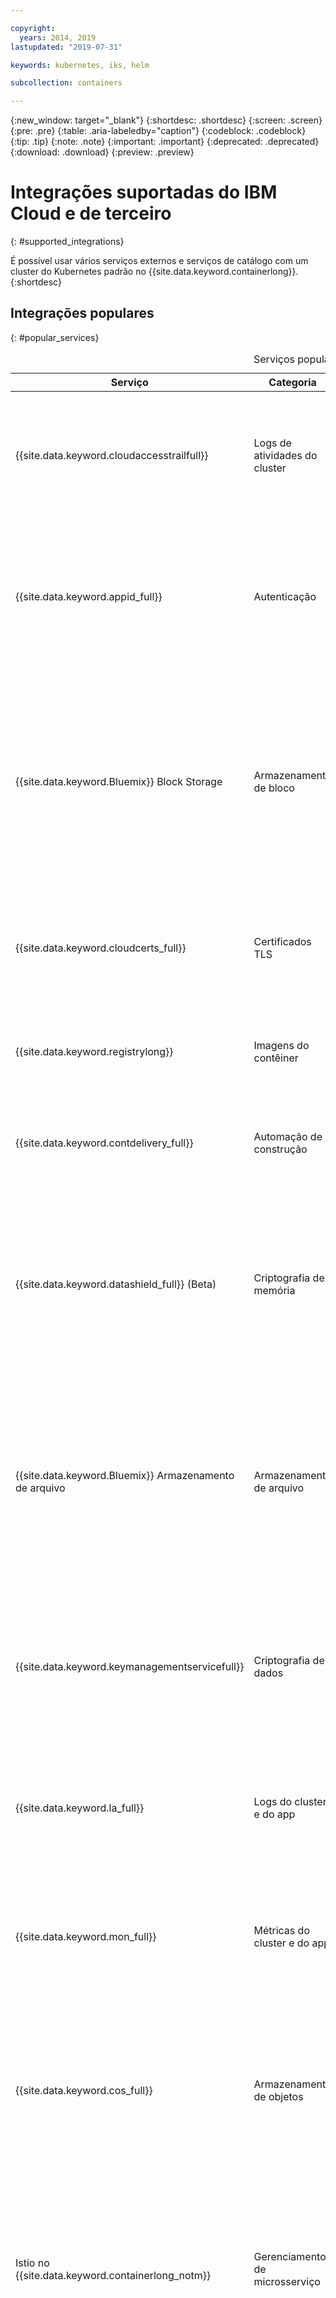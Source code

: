 ```yaml
---

copyright:
  years: 2014, 2019
lastupdated: "2019-07-31"

keywords: kubernetes, iks, helm

subcollection: containers

---
```


{:new_window: target="_blank"}
{:shortdesc: .shortdesc}
{:screen: .screen}
{:pre: .pre}
{:table: .aria-labeledby="caption"}
{:codeblock: .codeblock}
{:tip: .tip}
{:note: .note}
{:important: .important}
{:deprecated: .deprecated}
{:download: .download}
{:preview: .preview}


# Integrações suportadas do IBM Cloud e de terceiro
{: #supported_integrations}

É possível usar vários serviços externos e serviços de catálogo com um cluster do Kubernetes padrão no {{site.data.keyword.containerlong}}.
{:shortdesc}

## Integrações populares
{: #popular_services}

<table summary="A tabela mostra os serviços disponíveis que podem ser incluídos em seu cluster e que são populares entre os usuários do {{site.data.keyword.containerlong_notm}}. As linhas devem ser lidas da esquerda para a direita, com o nome do serviço na coluna um e uma descrição do serviço na coluna dois.">
<caption>Serviços populares</caption>
<thead>
<tr>
<th>Serviço</th>
<th>Categoria</th>
<th>Descrição</th>
</tr>
</thead>
<tbody>
<tr>
<td>{{site.data.keyword.cloudaccesstrailfull}}</td>
<td>Logs de atividades do cluster</td>
<td>Monitore a atividade administrativa feita em seu cluster analisando logs por meio do Grafana. Para obter mais informações sobre o serviço, consulte a documentação do [Activity Tracker](/docs/services/cloud-activity-tracker?topic=cloud-activity-tracker-getting-started). Para obter mais informações sobre os tipos de eventos que podem ser rastreados, consulte [Eventos do Activity Tracker](/docs/containers?topic=containers-at_events).</td>
</tr>
<tr>
<td>{{site.data.keyword.appid_full}}</td>
<td>Autenticação</td>
<td>Inclua um nível de segurança para seus apps com [{{site.data.keyword.appid_short}}](/docs/services/appid?topic=appid-getting-started), requerendo que os usuários se conectem. Para autenticar solicitações HTTP/HTTPS da web ou da API para seu app, é possível integrar o {{site.data.keyword.appid_short_notm}} ao serviço Ingress usando a [anotação do Ingress de autenticação do {{site.data.keyword.appid_short_notm}}](/docs/containers?topic=containers-ingress_annotation#appid-auth).</td>
</tr>
<tr>
<td>{{site.data.keyword.Bluemix}} Block Storage</td>
<td>Armazenamento de bloco</td>
<td>[{{site.data.keyword.cloud_notm}} O Armazenamento de bloco](/docs/infrastructure/BlockStorage?topic=BlockStorage-getting-started#getting-started) é um armazenamento de iSCSI persistente, de alto desempenho que pode ser incluído em seus apps usando volumes persistentes (PVs) do Kubernetes. Use o armazenamento de bloco para implementar apps stateful em uma única zona ou como armazenamento de alto desempenho para pods únicos. Para obter mais informações sobre como fornecer armazenamento de bloco em seu cluster, consulte [Armazenando dados no {{site.data.keyword.cloud_notm}} Block Storage](/docs/containers?topic=containers-block_storage#block_storage)</td>
</tr>
<tr>
<td>{{site.data.keyword.cloudcerts_full}}</td>
<td>Certificados TLS</td>
<td>É possível usar o <a href="/docs/services/certificate-manager?topic=certificate-manager-getting-started#getting-started" target="_blank">{{site.data.keyword.cloudcerts_long}} <img src="../icons/launch-glyph.svg" alt="Ícone de link externo"></a> para armazenar e gerenciar certificados SSL para seus apps. Para obter mais informações, consulte <a href="https://www.ibm.com/blogs/bluemix/2018/01/use-ibm-cloud-certificate-manager-ibm-cloud-container-service-deploy-custom-domain-tls-certificates/" target="_blank">Usar o {{site.data.keyword.cloudcerts_long_notm}} com o {{site.data.keyword.containerlong_notm}} para implementar certificados TLS de domínio customizado <img src="../icons/launch-glyph.svg" alt="Ícone de link externo"></a>. </td>
</tr>
<tr>
<td>{{site.data.keyword.registrylong}}</td>
<td>Imagens do contêiner</td>
<td>Configure o seu próprio repositório de imagem assegurado do Docker no qual é possível armazenar e compartilhar imagens com segurança entre usuários do cluster. Para obter mais informações, consulte a <a href="/docs/services/Registry?topic=registry-getting-started" target="_blank">documentação do {{site.data.keyword.registrylong}} <img src="../icons/launch-glyph.svg" alt="Ícone de link externo"></a>.</td>
</tr>
<tr>
<td>{{site.data.keyword.contdelivery_full}}</td>
<td>Automação de construção</td>
<td>Automatize as construções de app e as implementações do contêiner para clusters do Kubernetes usando uma cadeia de ferramentas. Para obter mais informações sobre a configuração, consulte o blog <a href="https://developer.ibm.com/recipes/tutorials/deploy-kubernetes-pods-to-the-bluemix-container-service-using-devops-pipelines/" target="_blank">Deploy Kubernetes pods to the {{site.data.keyword.containerlong_notm}} using DevOps Pipelines <img src="../icons/launch-glyph.svg" alt="Ícone de link externo"></a>. </td>
</tr>
<tr>
<td>{{site.data.keyword.datashield_full}}  (Beta)</td>
<td>Criptografia de memória</td>
<td>É possível usar o <a href="/docs/services/data-shield?topic=data-shield-getting-started#getting-started" target="_blank">{{site.data.keyword.datashield_short}} <img src="../icons/launch-glyph.svg" alt="Ícone de link externo"></a> para criptografar sua memória de dados. O {{site.data.keyword.datashield_short}} está integrado às tecnologias Intel® Software Guard Extensions (SGX) e Fortanix® para que seu código de carga de trabalho de contêiner do {{site.data.keyword.cloud_notm}} e os dados sejam protegidos em uso. O código do app e os dados são executados em enclaves reforçados pela CPU, que são áreas confiáveis de memória no nó do trabalhador que protegem os aspectos críticos do app, o que ajuda a manter o código e os dados confidenciais e não modificados.</td>
</tr>
<tr>
<td>{{site.data.keyword.Bluemix}}  Armazenamento de arquivo</td>
<td>Armazenamento de arquivo</td>
<td>[{{site.data.keyword.cloud_notm}} File Storage](/docs/infrastructure/FileStorage?topic=FileStorage-getting-started#getting-started) é um armazenamento de arquivo baseado em NFS persistente, rápido e flexível, que você pode incluir em seus apps usando volumes persistentes do Kubernetes. É possível escolher entre camadas de armazenamento predefinidas com tamanhos de GB e IOPS que atendam aos requisitos de suas cargas de trabalho. Para obter mais informações sobre como fornecer o armazenamento de arquivo em seu cluster, consulte [Armazenando dados no {{site.data.keyword.cloud_notm}} File Storage](/docs/containers?topic=containers-file_storage#file_storage).</td>
</tr>
<tr>
<td>{{site.data.keyword.keymanagementservicefull}}</td>
<td>Criptografia de dados</td>
<td>Criptografe os segredos do Kubernetes que estão em seu cluster ativando o {{site.data.keyword.keymanagementserviceshort}}. A criptografia de seus segredos do Kubernetes evita que usuários não autorizados acessem informações confidenciais de cluster.<br>Para configurar, veja <a href="/docs/containers?topic=containers-encryption#keyprotect">Criptografando segredos do Kubernetes usando o {{site.data.keyword.keymanagementserviceshort}}</a>.<br>Para obter mais informações, consulte a documentação do <a href="/docs/services/key-protect?topic=key-protect-getting-started-tutorial" target="_blank">{{site.data.keyword.keymanagementserviceshort}} <img src="../icons/launch-glyph.svg" alt="Ícone de link externo"></a>.</td>
</tr>
<tr>
<td>{{site.data.keyword.la_full}}</td>
<td>Logs do cluster e do app</td>
<td>Inclua recursos de gerenciamento de log no cluster implementando LogDNA como um serviço de terceiro para seus nós do trabalhador para gerenciar logs dos contêineres de pod. Para obter mais informações, consulte [Gerenciando logs de cluster do Kubernetes com o {{site.data.keyword.loganalysisfull_notm}} com LogDNA](/docs/services/Log-Analysis-with-LogDNA/tutorials?topic=LogDNA-kube#kube).</td>
</tr>
<tr>
<td>{{site.data.keyword.mon_full}}</td>
<td>Métricas do cluster e do app</td>
<td>Obtenha visibilidade operacional para o desempenho e o funcionamento de seus apps implementando o Sysdig como um serviço de terceiro para os nós do trabalhador para encaminhar métricas para o {{site.data.keyword.monitoringlong}}. Para obter mais informações, consulte [Analisando métricas para um app implementado em um cluster do Kubernetes](/docs/services/Monitoring-with-Sysdig/tutorials?topic=Sysdig-kubernetes_cluster#kubernetes_cluster). </td>
</tr>
<tr>
<td>{{site.data.keyword.cos_full}}</td>
<td>Armazenamento de objetos</td>
<td>Os dados armazenados com o {{site.data.keyword.cos_short}} são criptografados e dispersos em múltiplas localizações geográficas e acessados por HTTP usando uma API de REST. É possível usar [ibm-backup-restore image](/docs/services/RegistryImages/ibm-backup-restore?topic=RegistryImages-ibmbackup_restore_starter) para configurar o serviço para fazer backups únicos ou planejados para dados em seus clusters. Para obter mais informações sobre o serviço, consulte a <a href="/docs/services/cloud-object-storage?topic=cloud-object-storage-about-ibm-cloud-object-storage" target="_blank">documentação do {{site.data.keyword.cos_short}} <img src="../icons/launch-glyph.svg" alt="Ícone de link externo"></a>.</td>
</tr>
<tr>
<td>Istio no  {{site.data.keyword.containerlong_notm}}</td>
<td>Gerenciamento de microsserviço</td>
<td><a href="https://www.ibm.com/cloud/info/istio" target="_blank">Istio <img src="../icons/launch-glyph.svg" alt="Ícone de link externo"></a> é um serviço de software livre que fornece aos desenvolvedores uma maneira de conectar, proteger, gerenciar e monitorar uma rede de microsserviços, também conhecida como uma malha de serviços, em plataformas de orquestração de nuvem. Istio on {{site.data.keyword.containerlong}} fornece uma instalação de uma etapa do Istio no seu cluster por meio de um complemento gerenciado. Com um clique, é possível obter todos os componentes principais do Istio, rastreio adicional, monitoramento e visualização e o aplicativo de amostra BookInfo funcionando. Para iniciar, consulte [Usando o complemento Istio gerenciado (beta)](/docs/containers?topic=containers-istio).</td>
</tr>
<tr>
<td>Knative</td>
<td>Apps serverless</td>
<td>O [Knative ![Ícone de link externo](../icons/launch-glyph.svg "Ícone de link externo")](https://github.com/knative/docs) é uma plataforma de software livre desenvolvida pelas empresas IBM, Google, Pivotal, Red Hat, Cisco, entre outras, com o objetivo de ampliar os recursos do Kubernetes para ajudá-lo a criar apps modernos, centralizados em contêineres de origem e sem servidor sobre o cluster do Kubernetes. A plataforma usa uma abordagem consistente entre linguagens de programação e estruturas para abstrair a carga operacional de construção, implementação e gerenciamento de cargas de trabalho no Kubernetes para que os desenvolvedores possam se concentrar no que mais importa para eles: o código-fonte. Para obter mais informações, consulte [Implementando apps sem servidor com o Knative](/docs/containers?topic=containers-serverless-apps-knative). </td>
</tr>
<tr>
<td>Portworx</td>
<td>Armazenamento para apps stateful</td>
<td>[Portworx ![Ícone de link externo](../icons/launch-glyph.svg "Ícone de link externo")](https://portworx.com/products/introduction/) é uma solução de armazenamento definido por software altamente disponível que pode ser usada para gerenciar o armazenamento persistente para seus bancos de dados conteinerizados e outros apps stateful ou para compartilhar dados entre os pods em múltiplas zonas. É possível instalar o Portworx com um gráfico do Helm e fornecer o armazenamento para seus apps usando volumes persistentes do Kubernetes. Para obter mais informações sobre como configurar o Portworx em seu cluster, consulte [Armazenando Dados em Armazenamento Definido por Software (SDS) com Portworx](/docs/containers?topic=containers-portworx#portworx).</td>
</tr>
<tr>
<td>Razee</td>
<td>Automação de implementação</td>
<td>O [Razee ![Ícone de link externo](../icons/launch-glyph.svg "Ícone de link externo")](https://razee.io/) é um projeto de software livre que automatiza e gerencia a implementação de recursos do Kubernetes em clusters, ambientes e provedores em nuvem, além de ajudar a visualizar informações de implementação para seus recursos para que seja possível monitorar o processo de lançamento e localizar problemas de implementação mais rapidamente. Para obter mais informações sobre o Razee e como configurá-lo em seu cluster para automatizar seu processo de implementação, consulte a [documentação do Razee ![Ícone de link externo](../icons/launch-glyph.svg "Ícone de link externo")](https://github.com/razee-io/Razee).</td>
</tr>
</tbody>
</table>

<br />


## Serviços de DevOps
{: #devops_services}

<table summary="A tabela mostra os serviços disponíveis que você pode incluir em seu cluster para incluir recursos extras do DevOps. As linhas devem ser lidas da esquerda para a direita, com o nome do serviço na coluna um, e uma descrição do serviço na coluna dois. ">
<caption>Serviços de DevOps</caption>
<thead>
<tr>
<th>Serviço</th>
<th>Descrição</th>
</tr>
</thead>
<tbody>
<tr>
<td>{{site.data.keyword.cfee_full_notm}}</td>
<td>Implemente e gerencie sua própria plataforma Cloud Foundry na parte superior de um cluster Kubernetes para desenvolver, empacotar, implementar e gerenciar apps de nuvem nativa e aproveitar o ecossistema do {{site.data.keyword.cloud_notm}} para ligar serviços adicionais a seus apps. Ao criar uma instância do {{site.data.keyword.cfee_full_notm}}, deve-se configurar o cluster Kubernetes escolhendo o tipo e as VLANs para os nós do trabalhador. Em seguida, seu cluster é fornecido com o {{site.data.keyword.containerlong_notm}} e o {{site.data.keyword.cfee_full_notm}} é implementado automaticamente em seu cluster. Para obter mais informações sobre como configurar o {{site.data.keyword.cfee_full_notm}}, consulte o [Tutorial de introdução](/docs/cloud-foundry?topic=cloud-foundry-getting-started#getting-started). </td>
</tr>
<tr>
<td>Codeship</td>
<td>É possível usar o <a href="https://codeship.com" target="_blank">Codeship <img src="../icons/launch-glyph.svg" alt="Ícone de link externo"></a> para a integração e entrega contínua de contêineres. Para obter mais informações, veja <a href="https://www.ibm.com/blogs/bluemix/2017/10/using-codeship-pro-deploy-workloads-ibm-container-service/" target="_blank">Usando o Codeship Pro para implementar cargas de trabalho no {{site.data.keyword.containerlong_notm}} <img src="../icons/launch-glyph.svg" alt="Ícone de link externo"></a>. </td>
</tr>
<tr>
<td>Grafeas</td>
<td>[Grafeas ![Ícone de link externo](../icons/launch-glyph.svg "Ícone de link externo")](https://grafeas.io) é um serviço CI/CD de software livre que fornece uma maneira comum para recuperar, armazenar e trocar metadados durante o processo de cadeia de suprimento de software. Por exemplo, se você integrar o Grafeas em seu processo de construção de app, o Grafeas poderá armazenar informações sobre o inicializador da solicitação de construção, os resultados da varredura de vulnerabilidade e o sign off de garantia de qualidade para que seja possível tomar uma decisão informada se um app puder ser implementado em produção. É possível usar esses metadados em auditorias ou para provar a conformidade para a cadeia de suprimento de software. </td>
</tr>
<tr>
<td>Helm</td>
<td> <a href="https://helm.sh" target="_blank">O Helm <img src="../icons/launch-glyph.svg" alt="Ícone de link externo"></a> é um gerenciador de pacote do Kubernetes. É possível criar novos gráficos Helm ou usar gráficos Helm preexistente para definir, instalar e fazer upgrade de aplicativos complexos do Kubernetes que são executados em clusters do {{site.data.keyword.containerlong_notm}}. <p>Para obter mais informações, veja [Configurando o Helm no {{site.data.keyword.containerlong_notm}}](/docs/containers?topic=containers-helm).</p></td>
</tr>
<tr>
<td>{{site.data.keyword.contdelivery_full}}</td>
<td>Automatize as construções de app e as implementações do contêiner para clusters do Kubernetes usando uma cadeia de ferramentas. Para obter mais informações sobre a configuração, consulte o blog <a href="https://developer.ibm.com/recipes/tutorials/deploy-kubernetes-pods-to-the-bluemix-container-service-using-devops-pipelines/" target="_blank">Deploy Kubernetes pods to the {{site.data.keyword.containerlong_notm}} using DevOps Pipelines <img src="../icons/launch-glyph.svg" alt="Ícone de link externo"></a>. </td>
</tr>
<tr>
<td>Istio no  {{site.data.keyword.containerlong_notm}}</td>
<td><a href="https://www.ibm.com/cloud/info/istio" target="_blank">Istio <img src="../icons/launch-glyph.svg" alt="Ícone de link externo"></a> é um serviço de software livre que fornece aos desenvolvedores uma maneira de conectar, proteger, gerenciar e monitorar uma rede de microsserviços, também conhecida como uma malha de serviços, em plataformas de orquestração de nuvem. Istio on {{site.data.keyword.containerlong}} fornece uma instalação de uma etapa do Istio no seu cluster por meio de um complemento gerenciado. Com um clique, é possível obter todos os componentes principais do Istio, rastreio adicional, monitoramento e visualização e o aplicativo de amostra BookInfo funcionando. Para iniciar, consulte [Usando o complemento Istio gerenciado (beta)](/docs/containers?topic=containers-istio).</td>
</tr>

<tr>
<td>Knative</td>
<td>O [Knative ![Ícone de link externo](../icons/launch-glyph.svg "Ícone de link externo")](https://github.com/knative/docs) é uma plataforma de software livre desenvolvida pelas empresas IBM, Google, Pivotal, Red Hat, Cisco, entre outras, com o objetivo de ampliar os recursos do Kubernetes para ajudá-lo a criar apps modernos, centralizados em contêineres de origem e sem servidor sobre o cluster do Kubernetes. A plataforma usa uma abordagem consistente entre linguagens de programação e estruturas para abstrair a carga operacional de construção, implementação e gerenciamento de cargas de trabalho no Kubernetes para que os desenvolvedores possam se concentrar no que mais importa para eles: o código-fonte. Para obter mais informações, consulte [Implementando apps sem servidor com o Knative](/docs/containers?topic=containers-serverless-apps-knative). </td>
</tr>
<tr>
<td>Razee</td>
<td>O [Razee ![Ícone de link externo](../icons/launch-glyph.svg "Ícone de link externo")](https://razee.io/) é um projeto de software livre que automatiza e gerencia a implementação de recursos do Kubernetes em clusters, ambientes e provedores em nuvem, além de ajudar a visualizar informações de implementação para seus recursos para que seja possível monitorar o processo de lançamento e localizar problemas de implementação mais rapidamente. Para obter mais informações sobre o Razee e como configurá-lo em seu cluster para automatizar seu processo de implementação, consulte a [documentação do Razee ![Ícone de link externo](../icons/launch-glyph.svg "Ícone de link externo")](https://github.com/razee-io/Razee).</td>
</tr>
</tbody>
</table>

<br />


## Serviços de nuvem híbrida
{: #hybrid_cloud_services}

<table summary="A tabela mostra os serviços disponíveis que podem ser usados para conectar seu cluster a data centers no local. As linhas devem ser lidas da esquerda para a direita, com o nome do serviço na coluna um e uma descrição do serviço na coluna dois.">
<caption>Serviços de nuvem híbrida</caption>
<thead>
<tr>
<th>Serviço</th>
<th>Descrição</th>
</tr>
</thead>
<tbody>
  <tr>
    <td>{{site.data.keyword.BluDirectLink}}</td>
    <td>Com o [{{site.data.keyword.cloud_notm}} Direct Link](/docs/infrastructure/direct-link?topic=direct-link-about-ibm-cloud-direct-link), é possível criar uma conexão direta e privada entre seus ambientes de rede remota e o {{site.data.keyword.containerlong_notm}} sem rotear pela Internet pública. As ofertas do {{site.data.keyword.cloud_notm}} Direct Link são úteis quando se deve implementar cargas de trabalho híbridas, cargas de trabalho entre provedores, transferências de dados grandes ou frequentes ou cargas de trabalho privadas. Para escolher uma oferta do {{site.data.keyword.cloud_notm}} Direct Link e configurar uma conexão do {{site.data.keyword.cloud_notm}} Direct Link, consulte [Introdução ao {{site.data.keyword.cloud_notm}} Direct Link](/docs/infrastructure/direct-link?topic=direct-link-get-started-with-ibm-cloud-direct-link#how-do-i-know-which-type-of-ibm-cloud-direct-link-i-need-) na documentação do {{site.data.keyword.cloud_notm}} Direct Link.</td>
  </tr>
<tr>
  <td>Serviço VPN IPSec do strongSwan</td>
  <td>Configure um [serviço VPN IPSec do strongSwan ![Ícone de link externo](../icons/launch-glyph.svg "Ícone de link externo")](https://www.strongswan.org/about.html) que conecte de forma segura seu cluster Kubernetes a uma rede no local. O serviço de VPN do IPSec do strongSwan fornece um canal de comunicação seguro de ponta a ponta sobre a Internet que é baseado no conjunto de protocolos padrão de mercado da Internet Protocol Security (IPSec). Para configurar uma conexão segura entre seu cluster e uma rede no local, [configure e implemente o serviço VPN IPSec do strongSwan](/docs/containers?topic=containers-vpn#vpn-setup) diretamente em um pod no cluster.</td>
  </tr>
  </tbody>
  </table>

<br />


## Serviços de criação de log e de monitoramento
{: #health_services}
<table summary="A tabela mostra os serviços disponíveis que você pode incluir em seu cluster para incluir recursos extras de criação de log e monitoramento. As linhas devem ser lidas da esquerda para a direita, com o nome do serviço na coluna um, e uma descrição do serviço na coluna dois. ">
<caption>Serviços de criação de log e de monitoramento</caption>
<thead>
<tr>
<th>Serviço</th>
<th>Descrição</th>
</tr>
</thead>
<tbody>
<tr>
<td>CoScale</td>
<td>Monitore nós do trabalhado, contêineres, conjuntos de réplicas, controladores de replicação e serviços com o <a href="https://www.newrelic.com/coscale" target="_blank">CoScale <img src="../icons/launch-glyph.svg" alt="Ícone de link externo"></a>. Para obter mais informações, veja <a href="https://www.ibm.com/blogs/bluemix/2017/06/monitoring-ibm-bluemix-container-service-coscale/" target="_blank">Monitorando o {{site.data.keyword.containerlong_notm}} com o CoScale <img src="../icons/launch-glyph.svg" alt="Ícone de link externo"></a>. </td>
</tr>
<tr>
<td>Datadog</td>
<td>Monitore seu cluster e visualize as métricas de desempenho da infraestrutura e do aplicativo com o <a href="https://www.datadoghq.com/" target="_blank">Datadog <img src="../icons/launch-glyph.svg" alt="Ícone de link externo"></a>. Para obter mais informações, veja <a href="https://www.ibm.com/blogs/bluemix/2017/07/monitoring-ibm-bluemix-container-service-datadog/" target="_blank">Monitorando o {{site.data.keyword.containerlong_notm}} com o Datadog <img src="../icons/launch-glyph.svg" alt="Ícone de link externo"></a>. </td>
</tr>
<tr>
<td>{{site.data.keyword.cloudaccesstrailfull}}</td>
<td>Monitore a atividade administrativa feita em seu cluster analisando logs por meio do Grafana. Para obter mais informações sobre o serviço, consulte a documentação do [Activity Tracker](/docs/services/cloud-activity-tracker?topic=cloud-activity-tracker-getting-started). Para obter mais informações sobre os tipos de eventos que podem ser rastreados, consulte [Eventos do Activity Tracker](/docs/containers?topic=containers-at_events).</td>
</tr>
<tr>
<td>{{site.data.keyword.la_full_notm}}</td>
<td>Inclua recursos de gerenciamento de log no cluster implementando LogDNA como um serviço de terceiro para seus nós do trabalhador para gerenciar logs dos contêineres de pod. Para obter mais informações, consulte [Gerenciando logs de cluster do Kubernetes com o {{site.data.keyword.loganalysisfull_notm}} com LogDNA](/docs/services/Log-Analysis-with-LogDNA/tutorials?topic=LogDNA-kube#kube).</td>
</tr>
<tr>
<td>{{site.data.keyword.mon_full_notm}}</td>
<td>Obtenha visibilidade operacional para o desempenho e o funcionamento de seus apps implementando o Sysdig como um serviço de terceiro para os nós do trabalhador para encaminhar métricas para o {{site.data.keyword.monitoringlong}}. Para obter mais informações, consulte [Analisando métricas para um app implementado em um cluster do Kubernetes](/docs/services/Monitoring-with-Sysdig/tutorials?topic=Sysdig-kubernetes_cluster#kubernetes_cluster). </td>
</tr>
<tr>
<td>Instana</td>
<td> O <a href="https://www.instana.com/" target="_blank">Instana <img src="../icons/launch-glyph.svg" alt="Ícone de link externo"></a> fornece monitoramento de desempenho de infraestrutura e app com uma GUI que descobre automaticamente e mapeia seus apps. O Instana captura cada solicitação para seus apps, o que pode ser usado para solucionar problemas e executar análise de causa raiz para evitar que problemas aconteçam novamente. Consulte a postagem do blog sobre a <a href="https://www.instana.com/blog/precise-visibility-applications-ibm-bluemix-container-service/" target="_blank">implementação do Instana no {{site.data.keyword.containerlong_notm}} <img src="../icons/launch-glyph.svg" alt="Ícone de link externo"></a> para saber mais.</td>
</tr>
<tr>
<td>Prometheus</td>
<td>Prometheus é uma ferramenta de monitoramento, criação de log e alerta de software livre que foi projetada para o Kubernetes. O Prometheus recupera informações detalhadas sobre o cluster, os nós do trabalhador e o funcionamento de implementação com base nas informações de criação de log do Kubernetes. A atividade de CPU, memória, E/S e rede é coletada para cada contêiner que é executado em um cluster. É possível usar os dados coletados em consultas ou alertas customizados para monitorar o desempenho e as cargas de trabalho em seu cluster.

<p>Para usar o Prometheus, siga as <a href="https://github.com/coreos/prometheus-operator/tree/master/contrib/kube-prometheus" target="_blank">instruções do CoreOS <img src="../icons/launch-glyph.svg" alt="Ícone de link externo"></a>.</p>
</td>
</tr>
<tr>
<td>Sematext</td>
<td>Visualize métricas e logs para seus aplicativos conteinerizados usando o <a href="https://sematext.com/" target="_blank">Sematext <img src="../icons/launch-glyph.svg" alt="Ícone de link externo"></a>. Para obter mais informações, veja <a href="https://www.ibm.com/blogs/bluemix/2017/09/monitoring-logging-ibm-bluemix-container-service-sematext/" target="_blank">Monitoramento e criação de log para contêineres com o Sematext <img src="../icons/launch-glyph.svg" alt="Ícone de link externo"></a>. </td>
</tr>
<tr>
<td>Splunk</td>
<td>Importe e procure os dados de criação de log, objeto e métricas do Kubernetes em Splunk usando o Splunk Connect para Kubernetes. O Splunk Connect for Kubernetes é uma coleção de gráficos do Helm que implementa uma implementação suportada por Splunk do Fluentd para o cluster Kubernetes, um plug-in do Coletor de eventos HTTP (HEC) do Fluentd construído por Splunk para enviar logs e metadados e uma implementação de métricas que captura suas métricas de cluster. Para obter mais informações, consulte <a href="https://www.ibm.com/blogs/bluemix/2019/02/solving-business-problems-with-splunk-on-ibm-cloud-kubernetes-service/" target="_blank">Solucionando problemas de negócios com o Splunk no {{site.data.keyword.containerlong_notm}} <img src="../icons/launch-glyph.svg" alt="Ícone de link externo"></a>.</td>
</tr>
<tr>
<td>Weave Scope</td>
<td>O [Weave Scope ![Ícone de link externo](../icons/launch-glyph.svg "Ícone de link externo")](https://www.weave.works/oss/scope/) fornece um diagrama visual de seus recursos dentro de um cluster Kubernetes, incluindo serviços, pods, contêineres, processos, nós e muito mais. O Weave Scope fornece métricas interativas para CPU e memória e também fornece ferramentas para uso de tail e executável em um contêiner.</li></ol>
</td>
</tr>
</tbody>
</table>

<br />



## Serviços de Segurança
{: #security_services}

Deseja uma visualização abrangente de como integrar os serviços de segurança do {{site.data.keyword.cloud_notm}} ao seu cluster? Verifique o [tutorial Aplicar a segurança de ponta a ponta a um aplicativo em nuvem](/docs/tutorials?topic=solution-tutorials-cloud-e2e-security).
{: shortdesc}

<table summary="A tabela mostra os serviços disponíveis que você pode incluir em seu cluster para incluir recursos de segurança extra. As linhas devem ser lidas da esquerda para a direita, com o nome do serviço na coluna um, e uma descrição do serviço na coluna dois. ">
<caption>Serviços de Segurança</caption>
<thead>
<tr>
<th>Serviço</th>
<th>Descrição</th>
</tr>
</thead>
<tbody>
  <tr>
    <td>{{site.data.keyword.appid_full}}</td>
    <td>Inclua um nível de segurança para seus apps com [{{site.data.keyword.appid_short}}](/docs/services/appid?topic=appid-getting-started), requerendo que os usuários se conectem. Para autenticar solicitações HTTP/HTTPS da web ou da API para seu app, é possível integrar o {{site.data.keyword.appid_short_notm}} ao serviço Ingress usando a [anotação do Ingress de autenticação do {{site.data.keyword.appid_short_notm}}](/docs/containers?topic=containers-ingress_annotation#appid-auth).</td>
  </tr>
<tr>
<td>Aqua Security</td>
  <td>Como um suplemento para o <a href="/docs/services/va?topic=va-va_index" target="_blank">Vulnerability Advisor</a>, é possível usar o <a href="https://www.aquasec.com/" target="_blank">Aqua Security <img src="../icons/launch-glyph.svg" alt="Ícone de link externo"></a> para melhorar a segurança de implementações de contêiner, reduzindo o que seu app pode fazer. Para obter mais informações, consulte <a href="https://blog.aquasec.com/securing-container-deployments-on-bluemix-with-aqua-security" target="_blank">Protegendo implementações de contêiner no {{site.data.keyword.cloud_notm}} com Aqua Security <img src="../icons/launch-glyph.svg" alt="Ícone de link externo"></a>. </td>
</tr>
<tr>
<td>{{site.data.keyword.cloudcerts_full}}</td>
<td>É possível usar o <a href="/docs/services/certificate-manager?topic=certificate-manager-getting-started#getting-started" target="_blank">{{site.data.keyword.cloudcerts_long}} <img src="../icons/launch-glyph.svg" alt="Ícone de link externo"></a> para armazenar e gerenciar certificados SSL para seus apps. Para obter mais informações, consulte <a href="https://www.ibm.com/blogs/bluemix/2018/01/use-ibm-cloud-certificate-manager-ibm-cloud-container-service-deploy-custom-domain-tls-certificates/" target="_blank">Usar o {{site.data.keyword.cloudcerts_long_notm}} com o {{site.data.keyword.containerlong_notm}} para implementar certificados TLS de domínio customizado <img src="../icons/launch-glyph.svg" alt="Ícone de link externo"></a>. </td>
</tr>
<tr>
  <td>{{site.data.keyword.datashield_full}}  (Beta)</td>
  <td>É possível usar o <a href="/docs/services/data-shield?topic=data-shield-getting-started#getting-started" target="_blank">{{site.data.keyword.datashield_short}} <img src="../icons/launch-glyph.svg" alt="Ícone de link externo"></a> para criptografar sua memória de dados. O {{site.data.keyword.datashield_short}} está integrado às tecnologias Intel® Software Guard Extensions (SGX) e Fortanix® para que seu código de carga de trabalho de contêiner do {{site.data.keyword.cloud_notm}} e os dados sejam protegidos em uso. O código do app e os dados são executados em enclaves reforçados pela CPU, que são áreas confiáveis de memória no nó do trabalhador que protegem os aspectos críticos do app, o que ajuda a manter o código e os dados confidenciais e não modificados.</td>
</tr>
<tr>
  <td>{{site.data.keyword.registrylong}}</td>
  <td>Configure o seu próprio repositório de imagem assegurado do Docker no qual é possível armazenar e compartilhar imagens com segurança entre usuários do cluster. Para obter mais informações, consulte a <a href="/docs/services/Registry?topic=registry-getting-started" target="_blank">documentação do {{site.data.keyword.registrylong}} <img src="../icons/launch-glyph.svg" alt="Ícone de link externo"></a>.</td>
</tr>
<tr>
  <td>{{site.data.keyword.keymanagementservicefull}}</td>
  <td>Criptografe os segredos do Kubernetes que estão em seu cluster ativando o {{site.data.keyword.keymanagementserviceshort}}. A criptografia de seus segredos do Kubernetes evita que usuários não autorizados acessem informações confidenciais de cluster.<br>Para configurar, veja <a href="/docs/containers?topic=containers-encryption#keyprotect">Criptografando segredos do Kubernetes usando o {{site.data.keyword.keymanagementserviceshort}}</a>.<br>Para obter mais informações, consulte a documentação do <a href="/docs/services/key-protect?topic=key-protect-getting-started-tutorial" target="_blank">{{site.data.keyword.keymanagementserviceshort}} <img src="../icons/launch-glyph.svg" alt="Ícone de link externo"></a>.</td>
</tr>
<tr>
<td>NeuVector</td>
<td>Proteja os contêineres com um firewall de nuvem nativa usando o <a href="https://neuvector.com/" target="_blank">NeuVector <img src="../icons/launch-glyph.svg" alt="Ícone de link externo"></a>. Para obter mais informações, veja <a href="https://www.ibm.com/us-en/marketplace/neuvector-container-security" target="_blank">NeuVector Container Security <img src="../icons/launch-glyph.svg" alt="Ícone de link externo"></a>. </td>
</tr>
<tr>
<td>Twistlock</td>
<td>Como um suplemento para o <a href="/docs/services/va?topic=va-va_index" target="_blank">Vulnerability Advisor</a>, é possível usar o <a href="https://www.twistlock.com/" target="_blank">Twistlock <img src="../icons/launch-glyph.svg" alt="Ícone de link externo"></a> para gerenciar firewalls, proteção de ameaça e resposta de incidente. Para obter mais informações, consulte <a href="https://www.ibm.com/blogs/bluemix/2017/07/twistlock-ibm-bluemix-container-service/" target="_blank">Twistlock no {{site.data.keyword.containerlong_notm}} <img src="../icons/launch-glyph.svg" alt="Ícone de link externo"></a>. </td>
</tr>
</tbody>
</table>

<br />



## Serviços de Armazenamento
{: #storage_services}
<table summary="A tabela mostra os serviços disponíveis que você pode incluir em seu cluster para incluir recursos de armazenamento persistente. As linhas devem ser lidas da esquerda para a direita, com o nome do serviço na coluna um, e uma descrição do serviço na coluna dois. ">
<caption>Serviços de Armazenamento</caption>
<thead>
<tr>
<th>Serviço</th>
<th>Descrição</th>
</tr>
</thead>
<tbody>
<tr>
  <td>Heptio Velero</td>
  <td>É possível usar o <a href="https://github.com/heptio/velero" target="_blank">Heptio Velero <img src="../icons/launch-glyph.svg" alt="Ícone de link externo"></a> para fazer backup e restaurar recursos de cluster e volumes persistentes. Para obter mais informações, consulte o Heptio Velero <a href="https://github.com/heptio/velero/blob/release-0.9/docs/use-cases.md" target="_blank">Usar Casos para Recuperação de Desastre e Migração de Cluster <img src="../icons/launch-glyph.svg" alt="Ícone de link externo"></a>.</td>
</tr>
<tr>
  <td>{{site.data.keyword.cloud_notm}} Block Storage</td>
  <td>[{{site.data.keyword.cloud_notm}} O Armazenamento de bloco](/docs/infrastructure/BlockStorage?topic=BlockStorage-getting-started#getting-started) é um armazenamento de iSCSI persistente, de alto desempenho que pode ser incluído em seus apps usando volumes persistentes (PVs) do Kubernetes. Use o armazenamento de bloco para implementar apps stateful em uma única zona ou como armazenamento de alto desempenho para pods únicos. Para obter mais informações sobre como fornecer armazenamento de bloco em seu cluster, consulte [Armazenando dados no {{site.data.keyword.cloud_notm}} Block Storage](/docs/containers?topic=containers-block_storage#block_storage)</td>
  </tr>
<tr>
  <td>{{site.data.keyword.cos_full}}</td>
  <td>Os dados armazenados com o {{site.data.keyword.cos_short}} são criptografados e dispersos em múltiplas localizações geográficas e acessados por HTTP usando uma API de REST. É possível usar [ibm-backup-restore image](/docs/services/RegistryImages/ibm-backup-restore?topic=RegistryImages-ibmbackup_restore_starter) para configurar o serviço para fazer backups únicos ou planejados para dados em seus clusters. Para obter mais informações sobre o serviço, consulte a <a href="/docs/services/cloud-object-storage?topic=cloud-object-storage-about-ibm-cloud-object-storage" target="_blank">documentação do {{site.data.keyword.cos_short}} <img src="../icons/launch-glyph.svg" alt="Ícone de link externo"></a>.</td>
</tr>
  <tr>
  <td>{{site.data.keyword.cloud_notm}}  Armazenamento de arquivo</td>
  <td>[{{site.data.keyword.cloud_notm}} File Storage](/docs/infrastructure/FileStorage?topic=FileStorage-getting-started#getting-started) é um armazenamento de arquivo baseado em NFS persistente, rápido e flexível, que você pode incluir em seus apps usando volumes persistentes do Kubernetes. É possível escolher entre camadas de armazenamento predefinidas com tamanhos de GB e IOPS que atendam aos requisitos de suas cargas de trabalho. Para obter mais informações sobre como fornecer o armazenamento de arquivo em seu cluster, consulte [Armazenando dados no {{site.data.keyword.cloud_notm}} File Storage](/docs/containers?topic=containers-file_storage#file_storage).</td>
  </tr>
  <tr>
    <td>Portworx</td>
    <td>[Portworx ![Ícone de link externo](../icons/launch-glyph.svg "Ícone de link externo")](https://portworx.com/products/introduction/) é uma solução de armazenamento definido por software altamente disponível que pode ser usada para gerenciar o armazenamento persistente para seus bancos de dados conteinerizados e outros apps stateful ou para compartilhar dados entre os pods em múltiplas zonas. É possível instalar o Portworx com um gráfico do Helm e fornecer o armazenamento para seus apps usando volumes persistentes do Kubernetes. Para obter mais informações sobre como configurar o Portworx em seu cluster, consulte [Armazenando Dados em Armazenamento Definido por Software (SDS) com Portworx](/docs/containers?topic=containers-portworx#portworx).</td>
  </tr>
</tbody>
</table>

<br />


## Serviços de banco de
{: #database_services}

<table summary="A tabela mostra os serviços disponíveis que você pode incluir em seu cluster para incluir recursos do banco de dados. As linhas devem ser lidas da esquerda para a direita, com o nome do serviço na coluna um, e uma descrição do serviço na coluna dois. ">
<caption>Serviços de banco de</caption>
<thead>
<tr>
<th>Serviço</th>
<th>Descrição</th>
</tr>
</thead>
<tbody>
  <tr>
    <td>{{site.data.keyword.blockchainfull_notm}} Plataforma 2.0 beta</td>
    <td>Implemente e gerencie o seu próprio {{site.data.keyword.blockchainfull_notm}} Platform no {{site.data.keyword.containerlong_notm}}. Com o {{site.data.keyword.blockchainfull_notm}} Platform 2.0, é possível hospedar as redes do {{site.data.keyword.blockchainfull_notm}} ou criar organizações que podem se associar a outras redes do {{site.data.keyword.blockchainfull_notm}} 2.0. Para obter mais informações sobre como configurar o {{site.data.keyword.blockchainfull_notm}} no {{site.data.keyword.containerlong_notm}}, consulte [Sobre o {{site.data.keyword.blockchainfull_notm}} Platform free 2.0 beta](/docs/services/blockchain?topic=blockchain-ibp-console-overview#ibp-console-overview).</td>
  </tr>
<tr>
  <td>Bancos de dados em</td>
  <td>É possível escolher entre vários serviços de banco de dados do {{site.data.keyword.cloud_notm}}, tais como {{site.data.keyword.composeForMongoDB_full}} ou {{site.data.keyword.cloudantfull}}, para implementar soluções de banco de dados altamente disponíveis e escaláveis em seu cluster. Para obter uma lista de bancos de dados de nuvem disponíveis, consulte o [catálogo do {{site.data.keyword.cloud_notm}} ![Ícone de link externo](../icons/launch-glyph.svg "Ícone de link externo")](https://cloud.ibm.com/catalog?category=databases).  </td>
  </tr>
  </tbody>
  </table>
